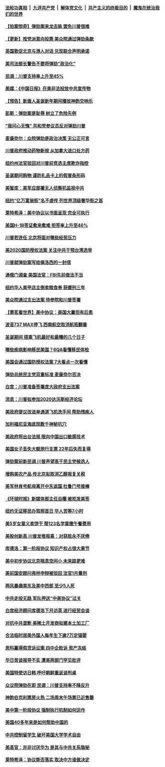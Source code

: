 ####  [法轮功真相](../../../../basic/blob/master/README.md?t=12191413) &nbsp;|&nbsp; [九评共产党](../../../../9ping.md/blob/master/README.md?t=12191413) &nbsp;|&nbsp; [解体党文化](../../../../jtdwh.md/blob/master/README.md?t=12191413)  &nbsp;|&nbsp; [共产主义的终极目的](../../../../gczydzjmd.md/blob/master/README.md?t=12191413) &nbsp;|&nbsp; [魔鬼在统治我们的世界](../../../../mgztzwmdsj.md/blob/master/README.md?t=12191413) 

#### [【拍案惊奇】弹劾案来龙去脉 罢免川普很难](../pages/nsc412/n11731608.md?t=12191413) 

#### [【更新】按党派意向投票 美众院通过弹劾条款](../pages/nsc412/n11730780.md?t=12191413) 

#### [英国敦促北京与港人对话 兑现联合声明承诺](../pages/nsc412/n11731504.md?t=12191413) 

#### [美司法部长警告不要将弹劾“政治化”](../pages/nsc412/n11731391.md?t=12191413) 

#### [民调：川普支持率上升至45%](../pages/nsc412/n11731383.md?t=12191413) 

#### [美媒：《中国日报》在美非法投放中共宣传物](../pages/nsc412/n11731266.md?t=12191413) 

#### [【预告】新唐人圣诞新年期间播放神韵交响乐](../pages/nsc412/n11723280.md?t=12191413) 

#### [彭斯：弹劾案是耻辱 树立了危险先例](../pages/nsc412/n11731218.md?t=12191413) 

#### [“我问心无愧” 共和党参议员反对弹劾川普](../pages/nsc412/n11731110.md?t=12191413) 

#### [麦康奈尔：众院弹劾是政治决策 无公正可言](../pages/nsc412/n11731049.md?t=12191413) 

#### [川普政府推动药物新规 从加拿大进口处方药](../pages/nsc412/n11730892.md?t=12191413) 

#### [纽约州法官驳回对川普前竞选主席欺诈指控](../pages/nsc412/n11730909.md?t=12191413) 

#### [圣诞期间购物 谨防礼品卡上的假冒条形码](../pages/nsc412/n11730608.md?t=12191413) 

#### [美智库：美军应部署无人侦察机监视中共](../pages/nsc412/n11730220.md?t=12191413) 

#### [纽约“亿万富翁街”名不虚传  列世界顶级奢华街之首](../pages/nsc412/n11729600.md?t=12191413) 

#### [莱特希泽：美中协议以书面呈现 完全可执行](../pages/nsc412/n11729311.md?t=12191413) 

#### [美国H-1B签证愈来愈难 拒签率上升至46%](../pages/nsc412/n11729421.md?t=12191413) 

#### [川普若连任 北京将面对哪些经贸压力](../pages/nsc412/n11729379.md?t=12191413) 

#### [美2020国防授权法案 关注中共干预台湾选举](../pages/nsc412/n11729318.md?t=12191413) 

#### [川普就弹劾案写给佩洛西的一封信](../pages/nsc412/n11729260.md?t=12191413) 

#### [通俄门调查 美国法官：FBI先前做法不当](../pages/nsc412/n11729231.md?t=12191413) 

#### [纽约华人美甲店主倒卖粮食券 获缓刑三年](../pages/nsc412/n11727282.md?t=12191413) 

#### [美众院通过支出法案 待参院和川普签署](../pages/nsc412/n11729120.md?t=12191413) 

#### [【萧茗看世界】美中协议：美国大赢但有后患](../pages/nsc412/n11728882.md?t=12191413) 

#### [波音737 MAX停飞 西南航空取消航班翻番](../pages/nsc412/n11728954.md?t=12191413) 

#### [圣诞期间 搭乘飞机最好和最糟的几个日子](../pages/nsc412/n11728878.md?t=12191413) 

#### [哪些疾病影响移民美国？6QA看懂移民体检](../pages/nsc412/n11592972.md?t=12191413) 

#### [美国会通过国防授权法案 7大看点一次看懂](../pages/nsc412/n11726557.md?t=12191413) 

#### [弹劾总统民主党双重标准 麦康奈尔否决](../pages/nsc412/n11728758.md?t=12191413) 

#### [白宫：川普准备签署庞大政府支出法案](../pages/nsc412/n11728774.md?t=12191413) 

#### [消息：川普拟参加2020达沃斯经济论坛](../pages/nsc412/n11728768.md?t=12191413) 

#### [美政府提议改进单通道飞机洗手间 帮助残疾人](../pages/nsc412/n11728677.md?t=12191413) 

#### [加利福尼亚海底现数千神秘坑穴](../pages/nsc412/n11724281.md?t=12191413) 

#### [美政府将出台法规 限向中国出口敏感技术](../pages/nsc412/n11728616.md?t=12191413) 

#### [美国女子丢失大额旅行支票 22年后失而复得](../pages/nsc412/n11728594.md?t=12191413) 

#### [弹劾案前新民调 川普声望高于民主党候选人](../pages/nsc412/n11728392.md?t=12191413) 

#### [增购美农产品 传北京拟取消乙醇报复关税](../pages/nsc412/n11728394.md?t=12191413) 

#### [美军林肯号航母离开中东返国 杜鲁门号接棒](../pages/nsc412/n11727781.md?t=12191413) 

#### [《环球时报》新媒体部主任自曝 被拒发美签](../pages/nsc412/n11727486.md?t=12191413) 

#### [纽约无证移民办驾照首日  华人苦等7小时](../pages/nsc412/n11727293.md?t=12191413) 

#### [美5岁女童义卖饼干 帮123名学童缴午餐费用](../pages/nsc412/n11727220.md?t=12191413) 

#### [美股创新高 川普发推报喜：对获胜永不厌倦](../pages/nsc412/n11726833.md?t=12191413) 

#### [库德洛：第一阶段协议 知识产权占很大章节](../pages/nsc412/n11726835.md?t=12191413) 

#### [美中初步协议北京喘息空间小 未来路更难](../pages/nsc412/n11726580.md?t=12191413) 

#### [美前国安顾问弗林申辩被驳回 法官1月量刑](../pages/nsc412/n11726712.md?t=12191413) 

#### [两风暴袭美东及美中西部 至少5人死](../pages/nsc412/n11726614.md?t=12191413) 

#### [中共走投无路 军队押送“中美协议”过关](../pages/nsc412/n11726617.md?t=12191413) 

#### [白宫经济顾问库德洛下月访英 进行经贸会谈](../pages/nsc412/n11726583.md?t=12191413) 

#### [对抗中共垄断 美稀土开发商拟建本土加工厂](../pages/nsc412/n11726534.md?t=12191413) 

#### [合法临时居美外国人每年生下逾7万定锚婴](../pages/nsc412/n11726445.md?t=12191413) 

#### [思科赢得假货诉讼案 四中企败诉 资产冻结](../pages/nsc412/n11726464.md?t=12191413) 

#### [华日贸谈报导不实 遭美两部门罕见批评](../pages/nsc412/n11726358.md?t=12191413) 

#### [美国特使访日韩 呼吁朝鲜重返谈判桌](../pages/nsc412/n11726396.md?t=12191413) 

#### [众议院弹劾在即 民调：川普支持率不降反升](../pages/nsc412/n11726028.md?t=12191413) 

#### [神韵伯克利票房火热 二场周末午场票已近售罄](../pages/nsc412/n11725225.md?t=12191413) 

#### [美中第一阶段协议 强制执行机制如何运作](../pages/nsc412/n11724964.md?t=12191413) 

#### [美国40多年来是如何帮助中国的](../pages/nsc412/n11724221.md?t=12191413) 

#### [中共控制留学生 破坏美国大学学术自由](../pages/nsc412/n11675424.md?t=12191413) 

#### [美高官：并非讨厌华为 是其与中共关系隐秘](../pages/nsc412/n11724666.md?t=12191413) 

#### [莱特希泽：协议能否落实 取决中方谁做决定](../pages/nsc412/n11724558.md?t=12191413) 

